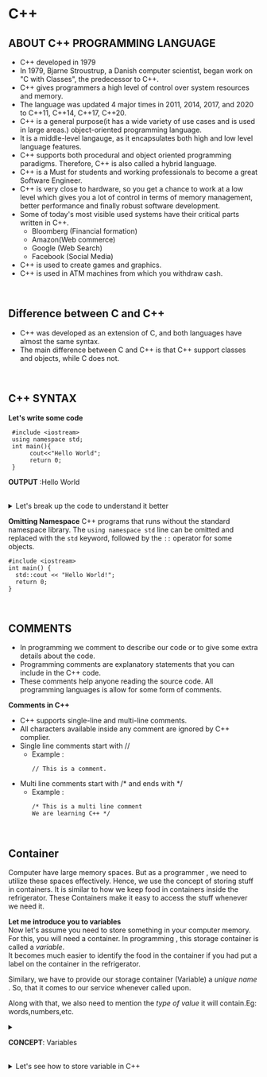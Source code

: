 # C++
## ABOUT C++ PROGRAMMING LANGUAGE
- C++ developed in 1979
- In 1979, Bjarne Stroustrup, a Danish computer scientist, began work on "C with Classes", the predecessor to C++.
- C++ gives programmers a high level of control over system resources and memory.
- The language was updated 4 major times in 2011, 2014, 2017, and 2020 to C++11, C++14, C++17, C++20.
- C++ is a general purpose(it has a wide variety of use cases and is used in large areas.) object-oriented programming language.
- It is a middle-level langauge, as it encapsulates both high and low level language features.
- C++ supports both procedural and object oriented programming paradigms. Therefore, C++ is also called a hybrid language.
- C++ is a Must for students and working professionals to become a great Software Engineer.
- C++ is very close to hardware, so you get a chance to work at a low level which gives you a lot of control in terms of memory management, better performance and finally robust software development.
- Some of today's most visible used systems have their critical parts written in C++.
  - Bloomberg (Financial formation)
  - Amazon(Web commerce)
  - Google (Web Search)
  - Facebook (Social Media)
- C++ is used to create games and graphics.
- C++ is used in ATM machines from which you withdraw cash.

 <br>

## Difference between C and C++
- C++ was developed as an extension of C, and both languages have almost the same syntax.
- The main difference between C and C++ is that C++ support classes and objects, while C does not.
 <br>

 ## C++ SYNTAX
 **Let's write some code**
 <br>
 
```
 #include <iostream>
 using namespace std;
 int main(){
      cout<<"Hello World";
      return 0;
 }
```
**OUTPUT** :Hello World

<br>

<details>
<summary>Let's break up the code to understand it better</summary>

**Line 1** : 
-  #include <iostream> is a header file library that lets us work with input and output objects, such as cout(used in line 4 in the code).
-  Header files add functionality to C++ programs.
  <br>

**Line 2** :
- Using namespace std means that we can use names for objects and variables from standard library.
  <br>
  
**Line 3** :
- int main() is a function.
- Any code inside its curly brackets{} will be executed.
- main() function is the starting point of any C++ program.
  <br>

**Line 4** :
- cout (pronounced "see-out") is an object used together with the insertion operator (<<) to output/print text.
- In our example it will output "Hello World".
  <br>
  
> [!NOTE]
> Every C++ statement ends with a semicolon (;)
<br>

**Line 5** :
- return 0 ends the main function
- Whenever the return type of a function is not void , we return some value.
- In this example , return type is int and we return 0.
  <br>

**Line 6** :
- Do not forget to add the closing curly bracket } to actually end the main function.

</details>

**Omitting Namespace**
C++ programs that runs without the standard namespace library. The `using namespace std`  line can be omitted and replaced with the `std` keyword, followed by the `::` operator for some objects.
```
#include <iostream>
int main() {
  std::cout << "Hello World!";
  return 0;
}
```
<br>

## COMMENTS
- In programming we comment to describe our code or to give some extra details about the code.
- Programming comments are explanatory statements that you can include in the C++ code.
- These comments help anyone reading the source code. All programming languages is allow for some form of comments.
  <br>

**Comments in C++**
- C++ supports single-line and multi-line comments.
- All characters available inside any comment are ignored by C++ complier.
- Single line comments start with //
  - Example :
    ```
    // This is a comment.
    ```
- Multi line comments start with /* and ends with */
  - Example :
    ```
    /* This is a multi line comment
    We are learning C++ */
    ```
<br>

## Container
Computer have large memory spaces. But as a programmer , we need to utilize these spaces effectively. Hence, we use the concept of storing stuff in containers. It is similar to how we keep food in containers inside the refrigerator. These Containers make it easy to access the stuff whenever we need it.
<br>

**Let me introduce you to variables**
<br>
Now let's assume you need to store something in your computer memory. For this, you will need a container. In programming , this storage container is called a _variable_.
<br>
It becomes much easier to identify the food in the container if you had put a label on the container in the refrigerator.
<br>

Similary, we have to provide our storage container (Variable)  a _unique name_ . So, that it comes to our service whenever called upon.
<br>

Along with that, we also need to mention the _type of value_ it will contain.Eg: words,numbers,etc.
<br>

<details>
  
<summary> 
  
  **CONCEPT**: Variables </summary>

<br>
Now you might be wondering, what kind of data we need to store and exactly why we need to store it.
<br>
Rather it is any kind of application or simple application, where we will neeed to store login credentials or be it a game where we sill store the game score, we se variables to store these things!
<br>
Thus, understanding that variables might be a simple concept, but is a powerful one.
<br>
<br>

- To understand it better. let's compare the steps of storing food in containers to storing data in a variable.
  1. **Identify one container** : define the type of variable
  2. **Give the container a label** : Assign a name to the variable
  3. **Put stuff in the container** : Put a value in the variable.
  <br>
  That's it! It is as simple as that
</details>
<br>

<details>
<summary>
Let's see how to store variable in C++ </summary>
  
  - **Define the type of variable** : Let's say we want to store your name and name would be a word and a word in programming is called a _string!_ .
  - **Give the container a label** : _firstName_ (The name we are giving to the container.)
<br>

>  [!TIP] 
>Make sure that the names that you give to the container should be meaningful!

<br>

 - **Put a value in the variable** : firstName = "John" (We assigned John as the value to store in the container.)
 - This is how it would finally look like:
```
string firstName = john
```
 - Now let's print the value
   ```
   cout<<firstName;
   ```
   <br>

   **OUTPUT**
   > John
</details>

